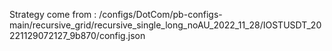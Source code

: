 Strategy come from : /configs/DotCom/pb-configs-main/recursive_grid/recursive_single_long_noAU_2022_11_28/IOSTUSDT_20221129072127_9b870/config.json